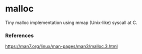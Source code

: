 # malloc
Tiny malloc implementation using mmap (Unix-like) syscall at C. 

### References

https://man7.org/linux/man-pages/man3/malloc.3.html
